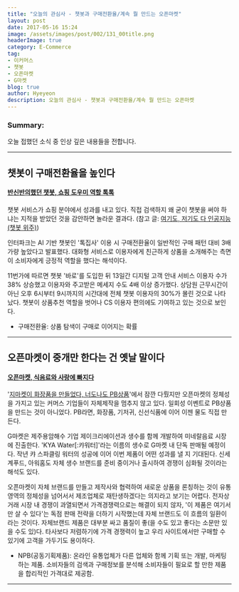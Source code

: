 ```yaml
---
title: "오늘의 관심사 - 챗봇과 구매전환율/계속 뭘 만드는 오픈마켓"
layout: post
date: 2017-05-16 15:24
image: /assets/images/post/002/131_00title.png
headerImage: true
category: E-Commerce
tag:
- 이커머스
- 챗봇
- 오픈마켓
- G마켓
blog: true
author: Hyeyeon
description: 오늘의 관심사 - 챗봇과 구매전환율/계속 뭘 만드는 오픈마켓
---
```


### Summary:

오늘 접했던 소식 중 인상 깊은 내용들을 전합니다.

---

## 챗봇이 구매전환율을 높인다

#### [반신반의했던 챗봇, 쇼핑 도우미 역할 톡톡](http://www.zdnet.co.kr/news/news_view.asp?artice_id=20170512152208)

챗봇 서비스가 쇼핑 분야에서 성과를 내고 있다. 직접 검색하지 왜 굳이 챗봇을 써야 하냐는 지적을 받았던 것을 감안하면 놀라운 결과다. (참고 글: [여기도, 저기도 다 인공지능 (챗봇 위주)](https://imyeonn.github.io/blog/%EA%B8%B0%ED%9A%8D/120/))

인터파크는 AI 기반 챗봇인 '톡집사' 이용 시 구매전환율이 일반적인 구매 패턴 대비 3배 가량 높았다고 발표했다. 대화형 서비스로 이용자에게 친근하게 상품을 소개해주는 측면이 소비자에게 긍정적 역할을 했다는 해석이다.

11번가에 따르면 챗봇 '바로'를 도입한 뒤 13일간 디지털 고객 안내 서비스 이용자 수가 38% 상승했고 이용자와 주고받은 메세지 수도 4배 이상 증가했다. 상담원 근무시간이 아닌 오후 6시부터 9시까지의 시간대에 전체 챗봇 이용자의 30%가 몰린 것으로 나타났다. 챗봇이 상품추천 역할을 벗어나 CS 이용자 편의에도 기여하고 있는 것으로 보인다.

* 구매전환율: 상품 탐색이 구매로 이어지는 확률

---

## 오픈마켓이 중개만 한다는 건 옛날 말이다

#### [오픈마켓, 식음료와 사랑에 빠지다](http://www.ebn.co.kr/news/view/891335)

'[지마켓이 화장품을 만들었다, 너도나도 PB상품](https://imyeonn.github.io/blog/e-commerce/122/)'에서 잠깐 다뤘지만 오픈마켓의 정체성을 가지고 있는 커머스 기업들이 자체제작을 멈추지 않고 있다. 일회성 이벤트로 PB상품을 만드는 것이 아니었다. PB라면, 화장품, 기저귀, 신선식품에 이어 이젠 물도 직접 만든다.

G마켓은 제주용암해수 기업 제이크리에이션과 생수를 함께 개발하여 미네랄음료 시장에 진출한다. 'KYA Water[:캬워터]'라는 이름의 생수로 G마켓 내 단독 판매될 예정이다. 작년 캬 스파클링 워터의 성공에 이어 이번 제품이 어떤 성과를 낼 지 기대된다. 신세계푸드, 아워홈도 자체 생수 브랜드를 준비 중이거나 출시하여 경쟁이 심화될 것이라는 해석도 있다.

오픈마켓이 자체 브랜드를 만들고 제작사와 협력하여 새로운 상품을 론칭하는 것이 유통 영역의 정체성을 넘어서서 제조업체로 재탄생하겠다는 의지라고 보기는 어렵다. 전자상거래 시장 내 경쟁이 과열되면서 가격경쟁력으로는 해결이 되지 않자, '이 제품은 여기서만 살 수 있다'는 독점 판매 전략을 더하기 시작했는데 자체 브랜드도 이 흐름의 일환이라는 것이다. 자체브랜드 제품은 대부분 싸고 품질이 좋(을 수도 있고 좋다는 소문만 있을 수도 있)다. 타사보다 저렴하기에 가격 경쟁력이 높고 우리 사이트에서만 구매할 수 있기에 고객을 가두기도 용이하다.

* NPB(공동기획제품): 온라인 유통업체가 다른 업체와 함께 기획 또는 개발, 마케팅하는 제품. 소비자들의 검색과 구매정보를 분석해 소비자들이 필요로 할 만한 제품을 합리적인 가격대로 제공함.

---
